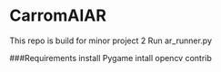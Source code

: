 # CarromAIAR
This repo is build for minor project 2 
Run ar_runner.py

###Requirements 
install Pygame 
intall opencv contrib
